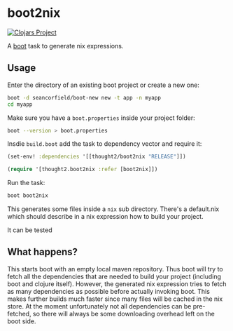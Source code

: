 # boot2nix

[![Clojars Project][1]][2]

A [boot][3] task to generate nix expressions.

## Usage

Enter the directory of an existing boot project or create a new one:

```bash
boot -d seancorfield/boot-new new -t app -n myapp
cd myapp
```

Make sure you have a `boot.properties` inside your project folder:

```bash
boot --version > boot.properties
```

Insdie `build.boot` add the task to dependency vector and require it:

```clj
(set-env! :dependencies '[[thought2/boot2nix "RELEASE"]])

(require '[thought2.boot2nix :refer [boot2nix]])
```

Run the task:

```bash
boot boot2nix
```

This generates some files inside a `nix` sub directory. There's a default.nix which should describe in a nix expression how to build your project.

It can be tested 

## What happens?

This starts boot with an empty local maven repository. Thus boot will try to fetch all the dependencies that are needed to build your project (including boot and clojure itself). However, the generated nix expression tries to fetch as many dependencies as possible before actually invoking boot. This makes further builds much faster since many files will be cached in the nix store.
At the moment unfortunately not all dependencies can be pre-fetched, so there will always be some downloading overhead left on the boot side.


[1]:https://clojars.org/thought2/boot2nix/latest-version.svg
[2]:https://clojars.org/thought2/boot2nix
[3]:https://github.com/boot-clj/boot